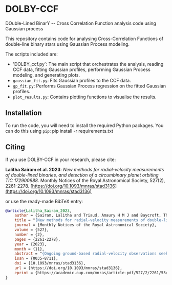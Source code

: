 # DOLBY-CCF
DOuble-Lined BinarY -- Cross Correlation Function analysis code using Gaussian process

This repository contains code for analysing Cross-Correlation Functions of double-line binary stars using Gaussian Process modeling. 

The scripts included are:

- 'DOLBY_ccf.py`: The main script that orchestrates the analysis, reading CCF data, fitting Gaussian profiles, performing Gaussian Process modeling, and generating plots.
- `gaussian_fit.py`: Fits Gaussian profiles to the CCF data.
- `gp_fit.py`: Performs Gaussian Process regression on the fitted Gaussian profiles.
- `plot_results.py`: Contains plotting functions to visualise the results.

## Installation

To run the code, you will need to install the required Python packages. You can do this using `pip`:
pip install -r requirements.txt

## Citing

If you use DOLBY-CCF in your research, please cite:

**Lalitha Sairam et al. 2023**: *New methods for radial-velocity measurements of double-lined binaries, and detection of a circumbinary planet orbiting TIC 172900988*. Monthly Notices of the Royal Astronomical Society, 527(2), 2261-2278. [https://doi.org/10.1093/mnras/stad3136](https://doi.org/10.1093/mnras/stad3136)

or use the ready-made BibTeX entry:

```bibtex
@article{Lalitha_Sairam_2023,
    author = {Sairam, Lalitha and Triaud, Amaury H M J and Baycroft, Thomas A and Orosz, Jerome and Boisse, Isabelle and Heidari, Neda and Sebastian, Daniel and Dransfield, Georgina and Martin, David V and Santerne, Alexandre and Standing, Matthew R},
    title = "{New methods for radial-velocity measurements of double-lined binaries, and detection of a circumbinary planet orbiting TIC 172900988}",
    journal = {Monthly Notices of the Royal Astronomical Society},
    volume = {527},
    number = {2},
    pages = {2261-2278},
    year = {2023},
    month = {11},
    abstract = "{Ongoing ground-based radial-velocity observations seeking to detect circumbinary planets focus on single-lined binaries even though over 9 in every 10 binary systems in the solar neighbourhood are double lined. Double-lined binaries are on average brighter, and should in principle yield more precise radial velocities. However, as the two stars orbit one another, they produce a time-varying blending of their weak spectral lines. This makes an accurate measure of radial velocities difficult, producing a typical scatter of \$10\{\\!-\\!\}15~\\rm m\\, s^\{-1\}\$. This extra noise prevents the detection of most orbiting circumbinary planets. We develop two new data-driven approaches to disentangle the two stellar components of a double-lined binary, and extract accurate and precise radial velocities. Both approaches use a Gaussian process regression, with the first one working in the spectral domain, whereas the second works on cross-correlated spectra. We apply our new methods to TIC 172900988, a proposed circumbinary system with a double-lined binary, and detect a circumbinary planet with an orbital period of \$150~\\rm d\$, different than previously proposed. We also measure a significant residual scatter, which we speculate is caused by stellar activity. We show that our two data-driven methods outperform the traditionally used TODCOR and TODMOR, for that particular binary system.}",
    issn = {0035-8711},
    doi = {10.1093/mnras/stad3136},
    url = {https://doi.org/10.1093/mnras/stad3136},
    eprint = {https://academic.oup.com/mnras/article-pdf/527/2/2261/53404012/stad3136.pdf},
}

